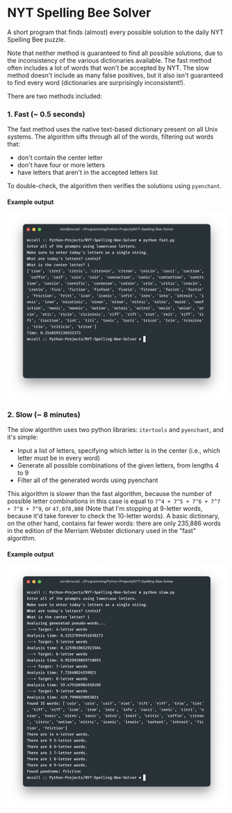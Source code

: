 # NYT Spelling Bee Solver
A short program that finds (almost) every possible solution to the daily NYT Spelling Bee puzzle.

Note that neither method is guaranteed to find all possible solutions, due to
the inconsistency of the various dictionaries available. The fast method often
includes a lot of words that won't be accepted by NYT. The slow method doesn't
include as many false positives, but it also isn't guaranteed to find every word (dictionaries are surprisingly inconsistent!).

There are two methods included:
### 1. Fast (~ 0.5 seconds)
The fast method uses the native text-based dictionary present on all Unix systems. The algorithm
sifts through all of the words, filtering out words that:
- don't contain the center letter
- don't have four or more letters
- have letters that aren't in the accepted letters list

To double-check, the algorithm then verifies the solutions using `pyenchant`.
#### Example output
![](fast_output.png)

### 2. Slow (~ 8 minutes)
The slow algorithm uses two python libraries: `itertools` and `pyenchant`, and it's simple:
- Input a list of letters, specifying which letter is in the center (i.e., which letter must be in every word)
- Generate all possible combinations of the given letters, from lengths 4 to 9
- Filter all of the generated words using pyenchant

This algorithm is slower than the fast algorithm, because the number of possible letter combinations
in this case is equal to `7^4 + 7^5 + 7^6 + 7^7 + 7^8 + 7^9`, or `47,078,808` (Note that I'm stopping at
9-letter words, because it'd take forever to check the 10-letter words). A basic dictionary,
on the other hand, contains far fewer words: there are only 235,886 words in the edition of the Merriam Webster
dictionary used in the "fast" algorithm.

#### Example output
![](slow_output.png)
